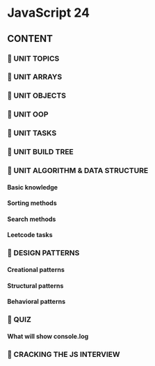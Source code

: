 # JavaScript 24
## CONTENT

### 🔺 UNIT TOPICS

### 🔺 UNIT ARRAYS


### 🔺 UNIT OBJECTS


### 🔺 UNIT OOP


### 🔺 UNIT TASKS


### 🔺 UNIT BUILD TREE


### 🔺 UNIT ALGORITHM & DATA STRUCTURE
#### Basic knowledge
#### Sorting methods
#### Search methods
#### Leetcode tasks


### 🔺 DESIGN PATTERNS
#### Creational patterns
#### Structural patterns
#### Behavioral patterns

### 🔺 QUIZ
#### What will show console.log

### 🔺 CRACKING THE JS INTERVIEW
